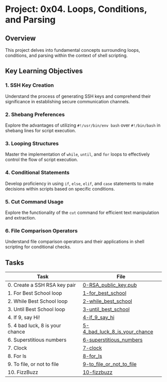 # Project: 0x04. Loops, Conditions, and Parsing

## Overview

This project delves into fundamental concepts surrounding loops, conditions, and parsing within the context of shell scripting.

## Key Learning Objectives

### 1. SSH Key Creation
Understand the process of generating SSH keys and comprehend their significance in establishing secure communication channels.

### 2. Shebang Preferences
Explore the advantages of utilizing `#!/usr/bin/env bash` over `#!/bin/bash` in shebang lines for script execution.

### 3. Looping Structures
Master the implementation of `while`, `until`, and `for` loops to effectively control the flow of script execution.

### 4. Conditional Statements
Develop proficiency in using `if`, `else`, `elif`, and `case` statements to make decisions within scripts based on specific conditions.

### 5. Cut Command Usage
Explore the functionality of the `cut` command for efficient text manipulation and extraction.

### 6. File Comparison Operators
Understand file comparison operators and their applications in shell scripting for conditional checks.

## Tasks

| Task | File |
| ---- | ---- |
| 0. Create a SSH RSA key pair | [0-RSA_public_key.pub](./0-RSA_public_key.pub) |
| 1. For Best School loop | [1-for_best_school](./1-for_best_school) |
| 2. While Best School loop | [2-while_best_school](./2-while_best_school) |
| 3. Until Best School loop | [3-until_best_school](./3-until_best_school) |
| 4. If 9, say Hi! | [4-if_9_say_hi](./4-if_9_say_hi) |
| 5. 4 bad luck, 8 is your chance | [5-4_bad_luck_8_is_your_chance](./5-4_bad_luck_8_is_your_chance) |
| 6. Superstitious numbers | [6-superstitious_numbers](./6-superstitious_numbers) |
| 7. Clock | [7-clock](./7-clock) |
| 8. For ls | [8-for_ls](./8-for_ls) |
| 9. To file, or not to file | [9-to_file_or_not_to_file](./9-to_file_or_not_to_file) |
| 10. FizzBuzz | [10-fizzbuzz](./10-fizzbuzz) |